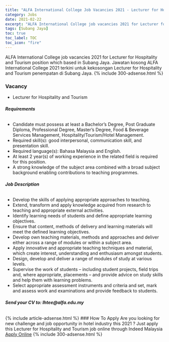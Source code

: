 ```yaml
---
title: "ALFA International College Job Vacancies 2021 - Lecturer for Hospitality and Tourism" 
category: Jobs 
date: 2021-02-22 
excerpt: "ALFA International College job vacancies 2021 for Lecturer for Hospitality and Tourism position which based in Subang Jaya. Jawatan kosong ALFA International College 2021 terkini untuk kekosongan Lecturer for Hospitality and Tourism penempatan di Subang Jaya" 
tags: [Subang Jaya] 
toc: true 
toc_label: TOC 
toc_icon: "fire" 
--- 
```


ALFA International College job vacancies 2021 for Lecturer for Hospitality and Tourism position which based in Subang Jaya. Jawatan kosong ALFA International College 2021 terkini untuk kekosongan Lecturer for Hospitality and Tourism penempatan di Subang Jaya. 
{% include 300-adsense.html %} 
### Vacancy 
- Lecturer for Hospitality and Tourism 
<div><div></div><div><div><div><div><div><div><div><div><div><div><h6><b>Requirements</b></h6></div><ul>
<li>Candidate must possess at least a Bachelor&#8217;s Degree, Post Graduate Diploma, Professional Degree, Master&#8217;s Degree, Food &amp; Beverage Services Management, Hospitality/Tourism/Hotel Management.</li>
<li>Required skill(s): good interpersonal, communication skill, and presentation skill.</li>
<li>Required language(s): Bahasa Malaysia and English.</li>
<li>At least 2 year(s) of working experience in the related field is required for this position.</li>
<li>A strong knowledge of the subject area combined with a broad subject background enabling contributions to teaching programmes.</li>
</ul><div><h6><b>Job Description</b></h6></div><ul>
<li>Develop the skills of applying appropriate approaches to teaching.</li>
<li>Extend, transform and apply knowledge acquired from research to teaching and appropriate external activities.</li>
<li>Identify learning needs of students and define appropriate learning objectives.</li>
<li>Ensure that content, methods of delivery and learning materials will meet the defined learning objectives.</li>
<li>Develop own teaching materials, methods and approaches and deliver either across a range of modules or within a subject area.</li>
<li>Apply innovative and appropriate teaching techniques and material, which create interest, understanding and enthusiasm amongst students.</li>
<li>Design, develop and deliver a range of modules of study at various levels.</li>
<li>Supervise the work of students &#8211; including student projects, field trips and, where appropriate, placements &#8211; and provide advice on study skills and help them with learning problems.</li>
<li>Select appropriate assessment instruments and criteria and set, mark and assess work and examinations and provide feedback to students.</li>
</ul><div></div><div><h6><b>Send your CV to: lhtee@alfa.edu.my</b></h6></div></div></div></div></div></div></div></div></div></div><div></div></div> 
{% include article-adsense.html %} 
### How To Apply 
Are you looking for new challenge and job opportunity in hotel industry this 2021 ?
Just apply this Lecturer for Hospitality and Tourism job online through Indeed Malaysia 
<a href="https://malaysia.indeed.com/viewjob?jk=65861a4888202d79" class="btn btn--info" target="_blank" rel="nofollow noopenner">Apply Online</a> 
{% include 300-adsense.html %} 